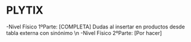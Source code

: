 # PLYTIX
-Nivel Físico 1ºParte: [COMPLETA] Dudas al insertar en productos desde tabla externa con sinónimo \n
-Nivel Físico 2ºParte: [Por hacer]

